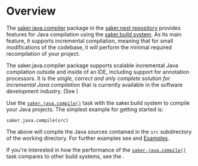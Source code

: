 # Overview

The [saker.java.compiler](https://nest.saker.build/package/saker.java.compiler) package in the [saker.nest repository](root:/saker.nest/index.html) provides features for Java compilation using the [saker.build system](root:/saker.build/index.html). As its main feature, it supports incremental compilation, meaning that for small modifications of the codebase, it will perform the minimal required recompilation of your project.

The saker.java.compiler package supports scalable incremental Java compilation outside and inside of an IDE, including support for annotation processors. It is the *single, correct and only complete solution for incremental Java compilation* that is currently available in the software development industry. (See [](featurecomparison.md))

Use the [`saker.java.compile()`](/taskdoc/saker.java.compile.html) task with the saker.build system to compile your Java projects. The simplest example for getting started is:

```sakerscript
saker.java.compile(src)
```

The above will compile the Java sources contained in the `src` subdirectory of the working directory. For further examples see [](gettingstarted.md) and [Examples](examples/index.md).

If you're interested in how the performance of the  [`saker.java.compile()`](/taskdoc/saker.java.compile.html) task compares to other build systems, see the [](performancecomparison.md).
